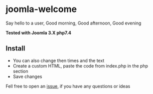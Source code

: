 # joomla-welcome
Say hello to a user, Good morning, Good afternoon, Good evening

__Tested with Joomla 3.X php7.4__

## Install
- You can also change then times and the text
- Create a custom HTML, paste the code from index.php in the php section
- Save changes

Fell free to open an <a href="https://github.com/Marius1342/joomla-welcome/issues">issue</a>, if you have any questions or ideas
